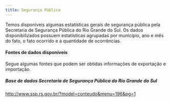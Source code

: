 ```yaml
---
title: Segurança Pública
---
```


Temos disponíveis algumas estatísticas gerais de segurança pública pela Secretaria de Segurança Pública do Rio Grande do Sul. Os dados disponibilizados possuem estatísticas agrupadas por município, ano e mês do fato, o fato ocorrido e a quantidade de ocorrências.

#### Fontes de dados disponíveis
Segue algumas fontes que podem ser obtidas informações de exportação e importação.

##### Base de dados Secretaria de Segurança Pública do Rio Grande do Sul

http://www.ssp.rs.gov.br/?model=conteudo&menu=196&pg=1
